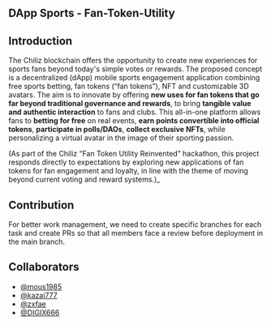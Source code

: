 ## DApp Sports - Fan-Token-Utility

## Introduction

The Chiliz blockchain offers the opportunity to create new experiences for sports fans beyond today's simple votes or rewards. The proposed concept is a decentralized (dApp) mobile sports engagement application combining free sports betting, fan tokens (“fan tokens”), NFT and customizable 3D avatars. The aim is to innovate by offering **new uses for fan tokens that go far beyond traditional governance and rewards**, to bring **tangible value and authentic interaction** to fans and clubs. This all-in-one platform allows fans to **betting for free** on real events, **earn points convertible into official tokens**, **participate in polls/DAOs**, **collect exclusive NFTs**, while personalizing a virtual avatar in the image of their sporting passion.

(As part of the Chiliz “Fan Token Utility Reinvented” hackathon, this project responds directly to expectations by exploring new applications of fan tokens for fan engagement and loyalty, in line with the theme of moving beyond current voting and reward systems.)\_

## Contribution

For better work management, we need to create specific branches for each task and create PRs so that all members face a review before deployment in the main branch.

## Collaborators
- [@mous1985](https://github.com/mous1985)
- [@kazai777](https://github.com/kazai777)
- [@zxfae](https://github.com/zxfae)
- [@DIGIX666](https://github.com/digix666)
